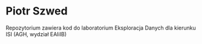# Piotr Szwed

Repozytorium zawiera kod do laboratorium Eksploracja Danych dla kierunku ISI (AGH, wydział EAIiIB)
